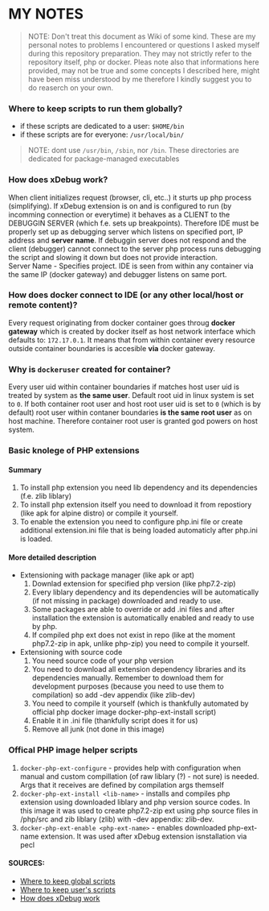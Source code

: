 # MY NOTES

> NOTE: Don't treat this document as Wiki of some kind. These are my personal notes to problems I encountered or questions I asked myself during this repository preparation. They may not strictly refer to the repository itself, php or docker. Pleas note also that informations here provided, may not be true and some concepts I described here, might have been miss understood by me therefore I kindly suggest you to do reaserch on your own.

### Where to keep scripts to run them globally?
 - if these scripts are dedicated to a user: `$HOME/bin`
 - if these scripts are for everyone: `/usr/local/bin/`
 > NOTE: dont use `/usr/bin`, `/sbin`, nor `/bin`. These directories are dedicated for package-managed executables

### How does xDebug work?
When client initializes request (browser, cli, etc..) it sturts up php process (simplifying). If xDebug extension is on and is configured to run (by incomming connection or everytime) it behaves as a CLIENT to the DEBUGGIN SERVER (which f.e. sets up breakpoints). Therefore IDE must be properly set up as debugging server which listens on specified port, IP address and **server name**. If debuggin server does not respond and the client (debugger) cannot connect to the server php process runs debugging the script and slowing it down but does not provide interaction.<br>
Server Name - Specifies project. IDE is seen from within any container via the same IP (docker gateway) and debugger listens on same port.

### How does docker connect to IDE (or any other local/host or remote content)?
Every request originating from docker container goes throug **docker gateway** which is created by docker itself as host network interface which defaults to: `172.17.0.1`. It means that from within container every resource outside container boundaries is accesible **via** docker gateway.

### Why is `dockeruser` created for container?
Every user uid within container boundaries if matches host user uid is treated by system as **the same user**. Default root uid in linux system is set to `0`. If both container root user and host root user uid is set to `0` (which is by default) root user within contaner boundaries **is the same root user** as on host machine. Therefore container root user is granted god powers on host system.

### Basic knolege of PHP extensions

#### Summary
1. To install php extension you need lib dependency and its dependencies (f.e. zlib liblary)
1. To install php extension itself you need to download it from repostiory (like apk for alpine distro) or compile it yourself.
1. To enable the extension you need to configure php.ini file or create additional extension.ini file that is being loaded automaticly after php.ini is loaded.

#### More detailed description
- Extensioning with package manager (like apk or apt)
    1. Downlad extension for specified php version (like php7.2-zip)
    2. Every liblary dependency and its dependencies will be automatically (if not missing in package) downloaded and ready to use.
    3. Some packages are able to override or add .ini files and after installation the extension is automatically enabled and ready to use by php.
    4. If compiled php ext does not exist in repo (like at the moment php7.2-zip in apk, unlike php-zip) you need to compile it yourself.
- Extensioning with source code
    1. You need source code of your php version
    1. You need to download all extension dependency libraries and its dependencies manually. Remember to download them for development purposes (because you need to use them to compilation) so add -dev appendix (like zlib-dev)
    1. You need to compile it yourself (which is thankfully automated by official php docker image docker-php-ext-install script)
    1. Enable it in .ini file (thankfully script does it for us)
    1. Remove all junk (not done in this image)

### Offical PHP image helper scripts
1. `docker-php-ext-configure` - provides help with configuration when manual and custom compillation (of raw liblary (?) - not sure) is needed. Args that it receives are defined by compilation args themself
1. `docker-php-ext-install <lib-name>` - installs and compiles php extension using downloaded liblary and php version source codes. In this image it was used to create php7.2-zip ext using php source files in /php/src and zib liblary (zlib) with -dev appendix: zlib-dev.
1. `docker-php-ext-enable <php-ext-name>` - enables downloaded php-ext-name extension. It was used after xDebug extension isnstallation via pecl

#### SOURCES:
 - [Where to keep global scripts](https://askubuntu.com/questions/465109/where-should-i-put-my-script-so-that-i-can-run-it-by-a-direct-command)
 - [Where to keep user's scripts](https://askubuntu.com/questions/465109/where-should-i-put-my-script-so-that-i-can-run-it-by-a-direct-command/465113#465113)
 - [How does xDebug work](https://xdebug.org/docs/all#communication)
